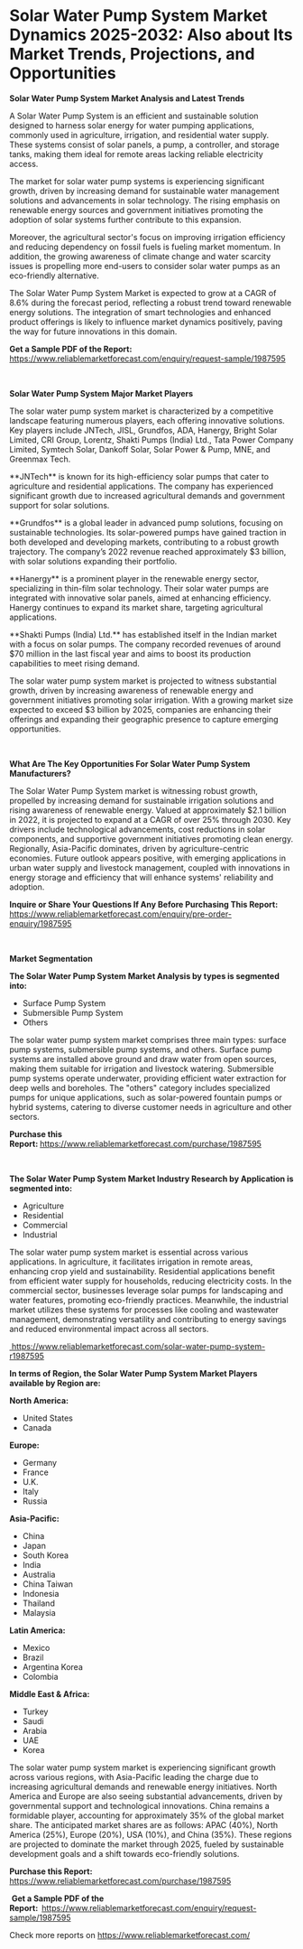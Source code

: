 <p><h1>Solar Water Pump System Market Dynamics 2025-2032: Also about Its Market Trends, Projections, and Opportunities</h1></p><p><strong>Solar Water Pump System Market Analysis and Latest Trends</strong></p>
<p><p>A Solar Water Pump System is an efficient and sustainable solution designed to harness solar energy for water pumping applications, commonly used in agriculture, irrigation, and residential water supply. These systems consist of solar panels, a pump, a controller, and storage tanks, making them ideal for remote areas lacking reliable electricity access.</p><p>The market for solar water pump systems is experiencing significant growth, driven by increasing demand for sustainable water management solutions and advancements in solar technology. The rising emphasis on renewable energy sources and government initiatives promoting the adoption of solar systems further contribute to this expansion. </p><p>Moreover, the agricultural sector's focus on improving irrigation efficiency and reducing dependency on fossil fuels is fueling market momentum. In addition, the growing awareness of climate change and water scarcity issues is propelling more end-users to consider solar water pumps as an eco-friendly alternative. </p><p>The Solar Water Pump System Market is expected to grow at a CAGR of 8.6% during the forecast period, reflecting a robust trend toward renewable energy solutions. The integration of smart technologies and enhanced product offerings is likely to influence market dynamics positively, paving the way for future innovations in this domain.</p></p>
<p><strong>Get a Sample PDF of the Report:&nbsp;</strong> <a href="https://www.reliablemarketforecast.com/enquiry/request-sample/1987595?utm_campaign=2723&utm_medium=2&utm_source=Github&utm_content=ia&utm_term=10042025&utm_id=solar-water-pump-system">https://www.reliablemarketforecast.com/enquiry/request-sample/1987595</a></p>
<p>&nbsp;</p>
<p><strong>Solar Water Pump System Major Market Players</strong></p>
<p><p>The solar water pump system market is characterized by a competitive landscape featuring numerous players, each offering innovative solutions. Key players include JNTech, JISL, Grundfos, ADA, Hanergy, Bright Solar Limited, CRI Group, Lorentz, Shakti Pumps (India) Ltd., Tata Power Company Limited, Symtech Solar, Dankoff Solar, Solar Power & Pump, MNE, and Greenmax Tech.</p><p>**JNTech** is known for its high-efficiency solar pumps that cater to agriculture and residential applications. The company has experienced significant growth due to increased agricultural demands and government support for solar solutions.</p><p>**Grundfos** is a global leader in advanced pump solutions, focusing on sustainable technologies. Its solar-powered pumps have gained traction in both developed and developing markets, contributing to a robust growth trajectory. The company’s 2022 revenue reached approximately $3 billion, with solar solutions expanding their portfolio.</p><p>**Hanergy** is a prominent player in the renewable energy sector, specializing in thin-film solar technology. Their solar water pumps are integrated with innovative solar panels, aimed at enhancing efficiency. Hanergy continues to expand its market share, targeting agricultural applications.</p><p>**Shakti Pumps (India) Ltd.** has established itself in the Indian market with a focus on solar pumps. The company recorded revenues of around $70 million in the last fiscal year and aims to boost its production capabilities to meet rising demand.</p><p>The solar water pump system market is projected to witness substantial growth, driven by increasing awareness of renewable energy and government initiatives promoting solar irrigation. With a growing market size expected to exceed $3 billion by 2025, companies are enhancing their offerings and expanding their geographic presence to capture emerging opportunities.</p></p>
<p>&nbsp;</p>
<p><strong>What Are The Key Opportunities For Solar Water Pump System Manufacturers?</strong></p>
<p><p>The Solar Water Pump System market is witnessing robust growth, propelled by increasing demand for sustainable irrigation solutions and rising awareness of renewable energy. Valued at approximately $2.1 billion in 2022, it is projected to expand at a CAGR of over 25% through 2030. Key drivers include technological advancements, cost reductions in solar components, and supportive government initiatives promoting clean energy. Regionally, Asia-Pacific dominates, driven by agriculture-centric economies. Future outlook appears positive, with emerging applications in urban water supply and livestock management, coupled with innovations in energy storage and efficiency that will enhance systems' reliability and adoption.</p></p>
<p><strong>Inquire or Share Your Questions If Any Before Purchasing This Report:</strong> <a href="https://www.reliablemarketforecast.com/enquiry/pre-order-enquiry/1987595?utm_campaign=2723&utm_medium=2&utm_source=Github&utm_content=ia&utm_term=10042025&utm_id=solar-water-pump-system">https://www.reliablemarketforecast.com/enquiry/pre-order-enquiry/1987595</a></p>
<p>&nbsp;</p>
<p><strong>Market Segmentation</strong></p>
<p><strong>The Solar Water Pump System Market Analysis by types is segmented into:</strong></p>
<p><ul><li>Surface Pump System</li><li>Submersible Pump System</li><li>Others</li></ul></p>
<p><p>The solar water pump system market comprises three main types: surface pump systems, submersible pump systems, and others. Surface pump systems are installed above ground and draw water from open sources, making them suitable for irrigation and livestock watering. Submersible pump systems operate underwater, providing efficient water extraction for deep wells and boreholes. The "others" category includes specialized pumps for unique applications, such as solar-powered fountain pumps or hybrid systems, catering to diverse customer needs in agriculture and other sectors.</p></p>
<p><strong>Purchase this Report:&nbsp;</strong><a href="https://www.reliablemarketforecast.com/purchase/1987595?utm_campaign=2723&utm_medium=2&utm_source=Github&utm_content=ia&utm_term=10042025&utm_id=solar-water-pump-system">https://www.reliablemarketforecast.com/purchase/1987595</a></p>
<p>&nbsp;</p>
<p><strong>The Solar Water Pump System Market Industry Research by Application is segmented into:</strong></p>
<p><ul><li>Agriculture</li><li>Residential</li><li>Commercial</li><li>Industrial</li></ul></p>
<p><p>The solar water pump system market is essential across various applications. In agriculture, it facilitates irrigation in remote areas, enhancing crop yield and sustainability. Residential applications benefit from efficient water supply for households, reducing electricity costs. In the commercial sector, businesses leverage solar pumps for landscaping and water features, promoting eco-friendly practices. Meanwhile, the industrial market utilizes these systems for processes like cooling and wastewater management, demonstrating versatility and contributing to energy savings and reduced environmental impact across all sectors.</p></p>
<p><a href="https://www.reliablemarketforecast.com/solar-water-pump-system-r1987595?utm_campaign=2723&utm_medium=2&utm_source=Github&utm_content=ia&utm_term=10042025&utm_id=solar-water-pump-system">&nbsp;https://www.reliablemarketforecast.com/solar-water-pump-system-r1987595</a></p>
<p><strong>In terms of Region, the Solar Water Pump System Market Players available by Region are:</strong></p>
<p>
    <p> <strong> North America: </strong>
        <ul>
            <li>United States</li>
            <li>Canada</li>
        </ul>
        </p> 
    <p> <strong> Europe: </strong>
        <ul>
            <li>Germany</li>
            <li>France</li>
            <li>U.K.</li>
            <li>Italy</li>
            <li>Russia</li>
        </ul>
        </p> 
    <p> <strong> Asia-Pacific: </strong>
        <ul>
            <li>China</li>
            <li>Japan</li>
            <li>South Korea</li>
            <li>India</li>
            <li>Australia</li>
            <li>China Taiwan</li>
            <li>Indonesia</li>
            <li>Thailand</li>
            <li>Malaysia</li>
        </ul>
        </p> 
    <p> <strong> Latin America: </strong>
        <ul>
            <li>Mexico</li>
            <li>Brazil</li>
            <li>Argentina Korea</li>
            <li>Colombia</li>
        </ul>
        </p> 
    <p> <strong> Middle East & Africa: </strong>
        <ul>
            <li>Turkey</li>
            <li>Saudi</li>
            <li>Arabia</li>
            <li>UAE</li>
            <li>Korea</li>
        </ul>
    </p>
    </p>
<p><p>The solar water pump system market is experiencing significant growth across various regions, with Asia-Pacific leading the charge due to increasing agricultural demands and renewable energy initiatives. North America and Europe are also seeing substantial advancements, driven by governmental support and technological innovations. China remains a formidable player, accounting for approximately 35% of the global market share. The anticipated market shares are as follows: APAC (40%), North America (25%), Europe (20%), USA (10%), and China (35%). These regions are projected to dominate the market through 2025, fueled by sustainable development goals and a shift towards eco-friendly solutions.</p></p>
<p><strong>Purchase this Report: </strong><a href="https://www.reliablemarketforecast.com/purchase/1987595?utm_campaign=2723&utm_medium=2&utm_source=Github&utm_content=ia&utm_term=10042025&utm_id=solar-water-pump-system">https://www.reliablemarketforecast.com/purchase/1987595</a></p>
<p>&nbsp;<strong>Get a Sample PDF of the Report:&nbsp;&nbsp;</strong><a href="https://www.reliablemarketforecast.com/enquiry/request-sample/1987595?utm_campaign=2723&utm_medium=2&utm_source=Github&utm_content=ia&utm_term=10042025&utm_id=solar-water-pump-system">https://www.reliablemarketforecast.com/enquiry/request-sample/1987595</a></p>
<p><strong></strong></p>
<p>Check more reports on <a href="https://www.reliablemarketforecast.com/?utm_campaign=2723&utm_medium=2&utm_source=Github&utm_content=ia&utm_term=10042025&utm_id=solar-water-pump-system">https://www.reliablemarketforecast.com/</a></p>
